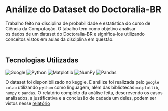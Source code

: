 # Análize do Dataset do Doctoralia-BR 

Trabalho feito na disciplina de probabilidade e estatística do curso de Ciência da Computação. O tabalho tem como objetivo analisar<br>
os dados de um dataset do Doctoralia-BR e significa-los 
utilizando conceitos vistos em aulas da disciplina em questão.
<br><br>

## Tecnologias Utilizadas
![Google](https://img.shields.io/badge/google-4285F4?style=for-the-badge&logo=google&logoColor=white)
![Python](https://img.shields.io/badge/python-3670A0?style=for-the-badge&logo=python&logoColor=ffdd54)
![Matplotlib](https://img.shields.io/badge/Matplotlib-%23ffffff.svg?style=for-the-badge&logo=Matplotlib&logoColor=black)
![NumPy](https://img.shields.io/badge/numpy-%23013243.svg?style=for-the-badge&logo=numpy&logoColor=white)
![Pandas](https://img.shields.io/badge/pandas-%23150458.svg?style=for-the-badge&logo=pandas&logoColor=white)

O dataset foi disponibilizado no keggle. E análize foi realizada pelo <code>google colab</code> utilizando <code>python</code> como linguagem, além das bibliotecas <code>matplotlib</code>, <code>numpy</code> e <code>pandas</code>.
O relatório completo da análise feita, descrevendo os casos analisados, a justificativa e a conclusão de cadada um deles, podem ser vistos nesse [relatório](https://docs.google.com/document/d/19Vqwa0p6UM6KcyHD6GKa95gDKoY5dZ2FCkqJWH5Hi9c/edit?usp=sharing)

